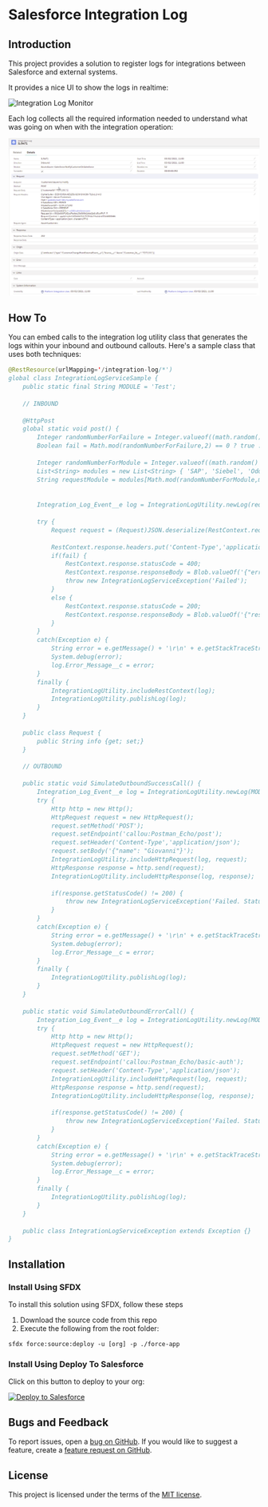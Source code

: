 # Salesforce Integration Log

## Introduction

This project provides a solution to register logs for integrations between Salesforce and external systems.

It provides a nice UI to show the logs in realtime:

![Integration Log Monitor](docs/integrationLogMonitor.gif)

Each log collects all the required information needed to understand what was going on when with the integration operation:

![Integration Log](docs/integrationLog.png)

## How To

You can embed calls to the integration log utility class that generates the logs within your inbound and outbound callouts. Here's a sample class that uses both techniques:

```java
@RestResource(urlMapping='/integration-log/*')
global class IntegrationLogServiceSample {
    public static final String MODULE = 'Test';

    // INBOUND

    @HttpPost
    global static void post() {
        Integer randomNumberForFailure = Integer.valueof((math.random() * 10));
        Boolean fail = Math.mod(randomNumberForFailure,2) == 0 ? true : false;

        Integer randomNumberForModule = Integer.valueof((math.random() * 10));
        List<String> modules = new List<String> { 'SAP', 'Siebel', 'Odoo', 'Prestashop'};
        String requestModule = modules[Math.mod(randomNumberForModule,modules.size())];


        Integration_Log_Event__e log = IntegrationLogUtility.newLog(requestModule,String.valueOf(IntegrationLogUtility.Direction.Inbound));

        try {
            Request request = (Request)JSON.deserialize(RestContext.request.requestBody.toString(), Request.class);

            RestContext.response.headers.put('Content-Type','application/json');
            if(fail) {
                RestContext.response.statusCode = 400;
                RestContext.response.responseBody = Blob.valueOf('{"error": "Something is wrong"}');
                throw new IntegrationLogServiceException('Failed');
            }
            else {
                RestContext.response.statusCode = 200;
                RestContext.response.responseBody = Blob.valueOf('{"result": "ok"}');
            }
        }
        catch(Exception e) {
            String error = e.getMessage() + '\r\n' + e.getStackTraceString();
            System.debug(error);
            log.Error_Message__c = error;
        }
        finally {
            IntegrationLogUtility.includeRestContext(log);
            IntegrationLogUtility.publishLog(log);
        }
    }

    public class Request {
        public String info {get; set;}
    }

    // OUTBOUND

    public static void SimulateOutboundSuccessCall() {
        Integration_Log_Event__e log = IntegrationLogUtility.newLog(MODULE,String.valueOf(IntegrationLogUtility.Direction.Outbound));
        try {
            Http http = new Http();
            HttpRequest request = new HttpRequest();
            request.setMethod('POST');
            request.setEndpoint('callou:Postman_Echo/post');
            request.setHeader('Content-Type','application/json');
            request.setBody('{"name": "Giovanni"}');
            IntegrationLogUtility.includeHttpRequest(log, request);
            HttpResponse response = http.send(request);
            IntegrationLogUtility.includeHttpResponse(log, response);

            if(response.getStatusCode() != 200) {
                throw new IntegrationLogServiceException('Failed. Status: ' + response.getStatus());
            }
        }
        catch(Exception e) {
            String error = e.getMessage() + '\r\n' + e.getStackTraceString();
            System.debug(error);
            log.Error_Message__c = error;
        }
        finally {
            IntegrationLogUtility.publishLog(log);
        }
    }

    public static void SimulateOutboundErrorCall() {
        Integration_Log_Event__e log = IntegrationLogUtility.newLog(MODULE,String.valueOf(IntegrationLogUtility.Direction.Outbound));
        try {
            Http http = new Http();
            HttpRequest request = new HttpRequest();
            request.setMethod('GET');
            request.setEndpoint('callou:Postman_Echo/basic-auth');
            request.setHeader('Content-Type','application/json');
            IntegrationLogUtility.includeHttpRequest(log, request);
            HttpResponse response = http.send(request);
            IntegrationLogUtility.includeHttpResponse(log, response);

            if(response.getStatusCode() != 200) {
                throw new IntegrationLogServiceException('Failed. Status: ' + response.getStatus());
            }
        }
        catch(Exception e) {
            String error = e.getMessage() + '\r\n' + e.getStackTraceString();
            System.debug(error);
            log.Error_Message__c = error;
        }
        finally {
            IntegrationLogUtility.publishLog(log);
        }
    }

    public class IntegrationLogServiceException extends Exception {}
}
```

## Installation

### Install Using SFDX

To install this solution using SFDX, follow these steps

1. Download the source code from this repo
2. Execute the following from the root folder:

```
sfdx force:source:deploy -u [org] -p ./force-app
```

### Install Using Deploy To Salesforce

Click on this button to deploy to your org:

<a href="https://githubsfdeploy.herokuapp.com/app/githubdeploy/gmodica/salesforce-integration-log">
  <img alt="Deploy to Salesforce"
       src="https://raw.githubusercontent.com/afawcett/githubsfdeploy/master/src/main/webapp/resources/img/deploy.png">
</a>

## Bugs and Feedback

To report issues, open a [bug on GitHub](https://github.com/gmodica/salesforce-integration-log/issues/new?template=Bug_report.md). If you would like to suggest a feature, create a [feature request on GitHub](https://github.com/gmodica/salesforce-integration-log/issues/new?template=Feature_request.md).


## License
This project is licensed under the terms of the [MIT license](LICENSE).